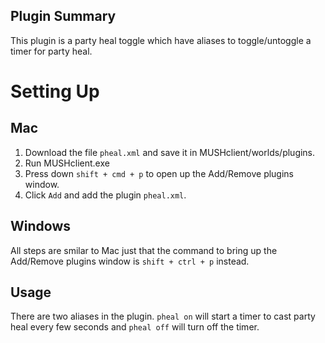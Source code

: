 ## Plugin Summary
This plugin is a party heal toggle which have aliases to toggle/untoggle a timer for party heal.

# Setting Up

## Mac
1. Download the file `pheal.xml` and save it in MUSHclient/worlds/plugins.
2. Run MUSHclient.exe
3. Press down `shift + cmd + p` to open up the Add/Remove plugins window. 
4. Click `Add` and add the plugin `pheal.xml`.

## Windows
All steps are smilar to Mac just that the command to bring up the Add/Remove plugins window is `shift + ctrl + p` instead.

## Usage
There are two aliases in the plugin. `pheal on` will start a timer to cast party heal every few seconds and `pheal off` will turn off the timer. 
